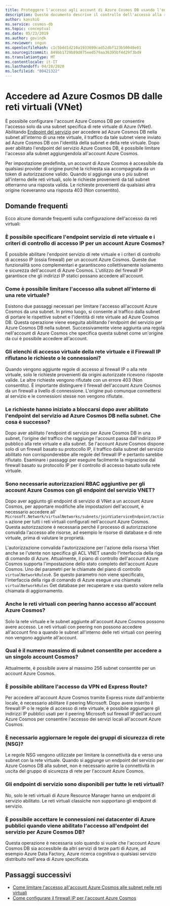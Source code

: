 ```yaml
---
title: Proteggere l'accesso agli account di Azure Cosmos DB usando l'endpoint del servizio di rete virtuale
description: Questo documento descrive il controllo dell'accesso alla rete virtuale e alla subnet per un account Azure Cosmos.
author: kanshiG
ms.service: cosmos-db
ms.topic: conceptual
ms.date: 05/23/2019
ms.author: govindk
ms.reviewer: sngun
ms.openlocfilehash: c1c5bdd1d210a1933699cad52dbf123b50048e01
ms.sourcegitcommit: 849bb1729b89d075eed579aa36395bf4d29f3bd9
ms.translationtype: MT
ms.contentlocale: it-IT
ms.lasthandoff: 04/28/2020
ms.locfileid: "80421322"
---
```

# <a name="access-azure-cosmos-db-from-virtual-networks-vnet"></a>Accedere ad Azure Cosmos DB dalle reti virtuali (VNet)

È possibile configurare l'account Azure Cosmos DB per consentire l'accesso solo da una subnet specifica di rete virtuale di Azure (VNet). Abilitando [Endpoint del servizio](../virtual-network/virtual-network-service-endpoints-overview.md) per accedere ad Azure Cosmos DB nella subnet all'interno di una rete virtuale, il traffico da tale subnet viene inviato ad Azure Cosmos DB con l'identità della subnet e della rete virtuale. Dopo aver abilitato l'endpoint del servizio Azure Cosmos DB, è possibile limitare l'accesso alla subnet aggiungendola all'account Azure Cosmos.

Per impostazione predefinita, un account di Azure Cosmos è accessibile da qualsiasi provider di origine purché la richiesta sia accompagnata da un token di autorizzazione valido. Quando si aggiunge una o più subnet all'interno delle reti virtuali, solo le richieste provenienti da tali subnet otterranno una risposta valida. Le richieste provenienti da qualsiasi altra origine riceveranno una risposta 403 (Non consentito). 

## <a name="frequently-asked-questions"></a>Domande frequenti

Ecco alcune domande frequenti sulla configurazione dell'accesso da reti virtuali:

### <a name="can-i-specify-both-virtual-network-service-endpoint-and-ip-access-control-policy-on-an-azure-cosmos-account"></a>È possibile specificare l'endpoint servizio di rete virtuale e i criteri di controllo di accesso IP per un account Azure Cosmos? 

È possibile abilitare l'endpoint servizio di rete virtuale e i criteri di controllo di accesso IP (ossia firewall) per un account Azure Cosmos. Queste due funzionalità sono complementari e garantiscono collettivamente isolamento e sicurezza dell'account di Azure Cosmos. L'utilizzo del firewall IP garantisce che gli indirizzi IP statici possano accedere all'account. 

### <a name="how-do-i-limit-access-to-subnet-within-a-virtual-network"></a>Come è possibile limitare l'accesso alla subnet all'interno di una rete virtuale? 

Esistono due passaggi necessari per limitare l'accesso all'account Azure Cosmos da una subnet. In primo luogo, si consente al traffico dalla subnet di portare le rispettive subnet e l'identità di rete virtuale ad Azure Cosmos DB. Questa operazione viene eseguita abilitando l'endpoint del servizio per Azure Cosmos DB nella subnet. Successivamente viene aggiunta una regola nell'account di Azure Cosmos che specifica questa subnet come un'origine da cui è possibile accedere all'account.

### <a name="will-virtual-network-acls-and-ip-firewall-reject-requests-or-connections"></a>Gli elenchi di accesso virtuale della rete virtuale e il Firewall IP rifiutano le richieste o le connessioni? 

Quando vengono aggiunte regole di accesso al firewall IP o alla rete virtuale, solo le richieste provenienti da origini autorizzate ricevono risposte valide. Le altre richieste vengono rifiutate con un errore 403 (Non consentito). È importante distinguere il firewall dell'account Azure Cosmos da un firewall a livello di connessione. L'origine può comunque connettersi al servizio e le connessioni stesse non vengono rifiutate.

### <a name="my-requests-started-getting-blocked-when-i-enabled-service-endpoint-to-azure-cosmos-db-on-the-subnet-what-happened"></a>Le richieste hanno iniziato a bloccarsi dopo aver abilitato l'endpoint del servizio ad Azure Cosmos DB nella subnet. Che cosa è successo?

Dopo aver abilitato l'endpoint di servizio per Azure Cosmos DB in una subnet, l'origine del traffico che raggiunge l'account passa dall'indirizzo IP pubblico alla rete virtuale e alla subnet. Se l'account Azure Cosmos dispone solo di un firewall basato su protocollo IP, il traffico dalla subnet del servizio abilitato non corrisponderebbe alle regole del firewall IP e pertanto sarebbe rifiutato. Esaminare i passaggi per eseguire facilmente la migrazione dal firewall basato su protocollo IP per il controllo di accesso basato sulla rete virtuale.

### <a name="are-additional-rbac-permissions-needed-for-azure-cosmos-accounts-with-vnet-service-endpoints"></a>Sono necessarie autorizzazioni RBAC aggiuntive per gli account Azure Cosmos con gli endpoint del servizio VNET?

Dopo aver aggiunto gli endpoint di servizio di VNet a un account Azure Cosmos, per apportare modifiche alle impostazioni dell'account, è necessario accedere all' `Microsoft.Network/virtualNetworks/subnets/joinViaServiceEndpoint/action` azione per tutti i reti virtuali configurati nell'account Azure Cosmos. Questa autorizzazione è necessaria perché il processo di autorizzazione convalida l'accesso alle risorse, ad esempio le risorse di database e di rete virtuale, prima di valutare le proprietà.
 
L'autorizzazione convalida l'autorizzazione per l'azione della risorsa VNet anche se l'utente non specifica gli ACL VNET usando l'interfaccia della riga di comando di Azure. Attualmente, il piano di controllo dell'account Azure Cosmos supporta l'impostazione dello stato completo dell'account Azure Cosmos. Uno dei parametri per le chiamate del piano di controllo `virtualNetworkRules`è. Se questo parametro non viene specificato, l'interfaccia della riga di comando di Azure esegue una chiamata `virtualNetworkRules` Get database per recuperare e usa questo valore nella chiamata di aggiornamento.

### <a name="do-the-peered-virtual-networks-also-have-access-to-azure-cosmos-account"></a>Anche le reti virtuali con peering hanno accesso all'account Azure Cosmos? 
Solo la rete virtuale e le subnet aggiunte all'account Azure Cosmos possono avere accesso. Le reti virtuali con peering non possono accedere all'account fino a quando le subnet all'interno delle reti virtuali con peering non vengono aggiunte all'account.

### <a name="what-is-the-maximum-number-of-subnets-allowed-to-access-a-single-cosmos-account"></a>Qual è il numero massimo di subnet consentite per accedere a un singolo account Cosmos? 
Attualmente, è possibile avere al massimo 256 subnet consentite per un account Azure Cosmos.

### <a name="can-i-enable-access-from-vpn-and-express-route"></a>È possibile abilitare l'accesso da VPN ed Express Route? 
Per accedere all'account Azure Cosmos tramite Express route dall'ambiente locale, è necessario abilitare il peering Microsoft. Dopo avere inserito il firewall IP o le regole di accesso di rete virtuale, è possibile aggiungere gli indirizzi IP pubblici usati per il peering Microsoft sul firewall IP dell'account Azure Cosmos per consentire l'accesso dei servizi locali all'account Azure Cosmos. 

### <a name="do-i-need-to-update-the-network-security-groups-nsg-rules"></a>È necessario aggiornare le regole dei gruppi di sicurezza di rete (NSG)? 
Le regole NSG vengono utilizzate per limitare la connettività da e verso una subnet con la rete virtuale. Quando si aggiunge un endpoint del servizio per Azure Cosmos DB alla subnet, non è necessario aprire la connettività in uscita del gruppo di sicurezza di rete per l'account Azure Cosmos. 

### <a name="are-service-endpoints-available-for-all-vnets"></a>Gli endpoint di servizio sono disponibili per tutte le reti virtuali?
No, solo le reti virtuali di Azure Resource Manager hanno un endpoint di servizio abilitato. Le reti virtuali classiche non supportano gli endpoint di servizio.

### <a name="can-i-accept-connections-from-within-public-azure-datacenters-when-service-endpoint-access-is-enabled-for-azure-cosmos-db"></a>È possibile accettare le connessioni nei datacenter di Azure pubblici quando viene abilitato l'accesso all'endpoint del servizio per Azure Cosmos DB?  
Questa operazione è necessaria solo quando si vuole che l'account Azure Cosmos DB sia accessibile da altri servizi di terze parti di Azure, ad esempio Azure Data Factory, Azure ricerca cognitiva o qualsiasi servizio distribuito nell'area di Azure specificata.


## <a name="next-steps"></a>Passaggi successivi

* [Come limitare l'accesso all'account Azure Cosmos alle subnet nelle reti virtuali](how-to-configure-vnet-service-endpoint.md)
* [Come configurare il firewall IP per l'account Azure Cosmos](how-to-configure-firewall.md)

